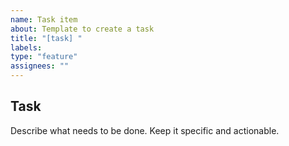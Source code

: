 ```yaml
---
name: Task item
about: Template to create a task
title: "[task] "
labels:
type: "feature"
assignees: ""
---
```


## Task
Describe what needs to be done.
Keep it specific and actionable.
